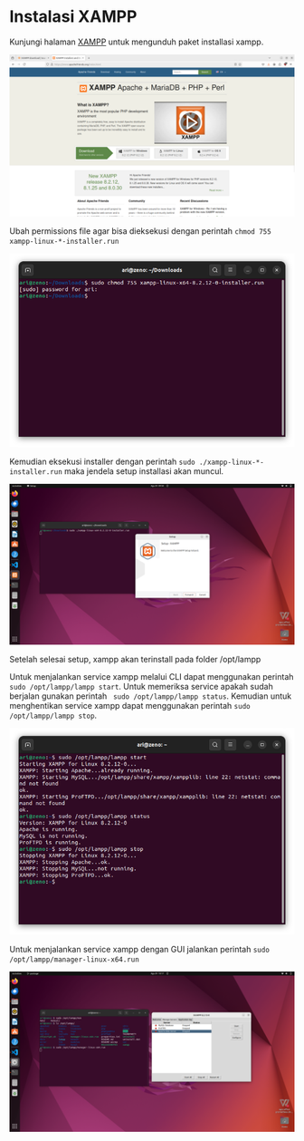 # Instalasi XAMPP


Kunjungi halaman [XAMPP](https://www.apachefriends.org) untuk mengunduh paket installasi xampp.

![xampp](img/xampp/img_3.png)

Ubah permissions file agar bisa dieksekusi dengan perintah `chmod 755 xampp-linux-*-installer.run`

![xampp](img/xampp/img_4.png)

Kemudian eksekusi installer dengan perintah `sudo ./xampp-linux-*-installer.run` maka jendela setup installasi akan muncul.

![xampp](img/xampp/img_5.png)

Setelah selesai setup, xampp akan terinstall pada folder /opt/lampp


Untuk menjalankan service xampp melalui CLI dapat menggunakan perintah `sudo /opt/lampp/lampp start`. Untuk memeriksa service apakah sudah berjalan gunakan perintah ` sudo /opt/lampp/lampp status`. Kemudian untuk menghentikan service xampp dapat menggunakan perintah `sudo /opt/lampp/lampp stop`.

![xampp](img/xampp/img_6.png)

Untuk menjalankan service xampp dengan GUI jalankan perintah `sudo /opt/lampp/manager-linux-x64.run`

![xampp](img/xampp/img_8.png)
